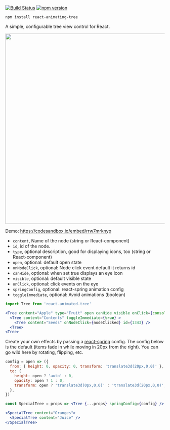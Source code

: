 [![Build Status](https://travis-ci.org/drcmda/react-animated-tree.svg?branch=master)](https://travis-ci.org/drcmda/react-animated-tree) [![npm version](https://badge.fury.io/js/react-animated-tree.svg)](https://badge.fury.io/js/react-animated-tree)

    npm install react-animating-tree

A simple, configurable tree view control for React.

<p align="middle">
  <img src="assets/tree.gif" width="600" />
</p>

Demo: https://codesandbox.io/embed/rrw7mrknyp

* `content`, Name of the node (string or React-component)
* `id`, id of the node.
* `type`, optional description, good for displaying icons, too (string or React-component)
* `open`, optional: default open state
* `onNodeClick`, optional: Node click event default it returns id
* `canHide`, optional: when set true displays an eye icon
* `visible`, optional: default visible state
* `onClick`, optional: click events on the eye
* `springConfig`, optional: react-spring animation config
* `toggleImmediate`, optional: Avoid animations (boolean)

```jsx
import Tree from 'react-animated-tree'

<Tree content="Apple" type="Fruit" open canHide visible onClick={console.log}>
  <Tree content="Contents" toggleImmediate={true} >
    <Tree content="Seeds" onNodeClick={nodeClicked} id={1343} />
  <Tree>
<Tree>
```

Create your own effects by passing a [react-spring](https://github.com/drcmda/react-spring/) config. The config below is the default (items fade in while moving in 20px from the right). You can go wild here by rotating, flipping, etc.

```jsx
config = open => ({
  from: { height: 0, opacity: 0, transform: 'translate3d(20px,0,0)' },
  to: {
    height: open ? 'auto' : 0,
    opacity: open ? 1 : 0,
    transform: open ? 'translate3d(0px,0,0)' : 'translate3d(20px,0,0)',
  },
})

const SpecialTree = props => <Tree {...props} springConfig={config} />

<SpecialTree content="Oranges">
  <SpecialTree content="Juice" />
</SpecialTree>
```
